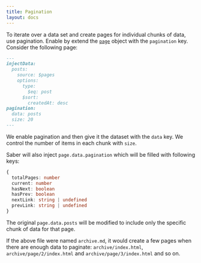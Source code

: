 ```yaml
---
title: Pagination
layout: docs
---
```


To iterate over a data set and create pages for individual chunks of data, use pagination. Enable by extend the [`page`](./pages#the-page-object) object with the `pagination` key. Consider the following page:

```md
---
injectData:
  posts:
    source: $pages
    options:
      type:
        $eq: post
      $sort:
        createdAt: desc
pagination:
  data: posts
  size: 20
---
```

We enable pagination and then give it the dataset with the `data` key. We control the number of items in each chunk with `size`.

Saber will also inject `page.data.pagination` which will be filled with following keys:

```ts
{
  totalPages: number
  current: number
  hasNext: boolean
  hasPrev: boolean
  nextLink: string | undefined
  prevLink: string | undefined
}
```

The original `page.data.posts` will be modified to include only the specific chunk of data for that page.

If the above file were named `archive.md`, it would create a few pages when there are enough data to paginate: `archive/index.html`, `archive/page/2/index.html` and `archive/page/3/index.html` and so on.
